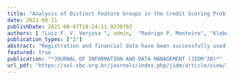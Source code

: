 ```yaml
---
title: "Analysis of Distinct Feature Groups in the Credit Scoring Problem"
date: 2021-08-21
publishDate: 2021-08-07T18:24:11.923070Z
authors: [ "Luiz F. V. Verçosa ", admin,  "Rodrigo P. Monteiro", "Kleber D. M. Silva" , "Jailson O. Liberato" , "Alexandre M. A. Maciel", "Byron L. D. Bezerra", "Carmelo J. A. Bastos-Filho" ]
publication_types: ["2"]
abstract: "Registration and financial data have been successfully used for the credit scoring problem. However, slight improvements in the reliability of the scores positively impacts financial companies. Therefore, exploring new features is a strategic task. This work analyzes the importance of new feature groups not commonly employed for the credit scoring task and others already used. We categorized features from open credit scoring datasets, such as German and Australian and compared their groups with the ones of a company dataset used in this work. Our dataset contains unusual feature groups, such as historical, geolocation, web behavior, and demographic data. In our analyzes, we first conducted bivariate tests with each feature-pair to assess their individual importance. Secondly, we ran XGBoost machine learning model with each feature group to evaluate each group importance. Next, we employed correlation tests to find inner and inter-correlation among the features groups. Finally, we used the full dataset and employed AdaBoost, Multilayer Perceptron, and XGBoost algorithms to find the best model for the task. We analyzed the results with different metrics and compared them with the company results. Our main finding was that the unusual features added a slight improvement to the standard dataset. We also identified the most promising feature groups as the historical group and noticed that the tuned XGBoost performed better than the company solution in three out of four deployed metrics."
featured: true
publication: "*JOURNAL OF INFORMATION AND DATA MANAGEMENT (JIDM'20)*"
url_pdf: "https://sol.sbc.org.br/journals/index.php/jidm/article/view/1930"
---
```


